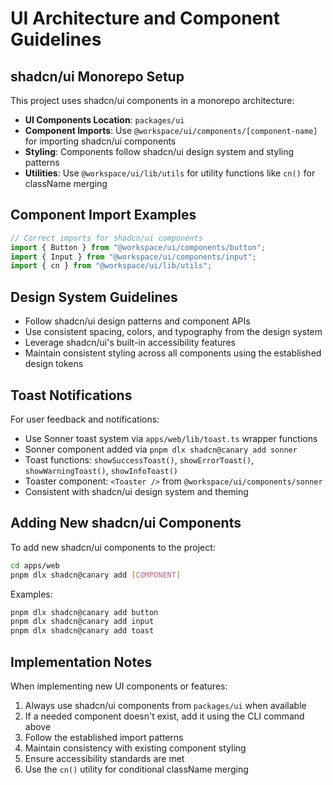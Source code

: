 # UI Architecture and Component Guidelines

## shadcn/ui Monorepo Setup

This project uses shadcn/ui components in a monorepo architecture:

- **UI Components Location**: `packages/ui`
- **Component Imports**: Use `@workspace/ui/components/[component-name]` for importing shadcn/ui components
- **Styling**: Components follow shadcn/ui design system and styling patterns
- **Utilities**: Use `@workspace/ui/lib/utils` for utility functions like `cn()` for className merging

## Component Import Examples

```typescript
// Correct imports for shadcn/ui components
import { Button } from "@workspace/ui/components/button";
import { Input } from "@workspace/ui/components/input";
import { cn } from "@workspace/ui/lib/utils";
```

## Design System Guidelines

- Follow shadcn/ui design patterns and component APIs
- Use consistent spacing, colors, and typography from the design system
- Leverage shadcn/ui's built-in accessibility features
- Maintain consistent styling across all components using the established design tokens

## Toast Notifications

For user feedback and notifications:
- Use Sonner toast system via `apps/web/lib/toast.ts` wrapper functions
- Sonner component added via `pnpm dlx shadcn@canary add sonner`
- Toast functions: `showSuccessToast()`, `showErrorToast()`, `showWarningToast()`, `showInfoToast()`
- Toaster component: `<Toaster />` from `@workspace/ui/components/sonner`
- Consistent with shadcn/ui design system and theming

## Adding New shadcn/ui Components

To add new shadcn/ui components to the project:

```bash
cd apps/web
pnpm dlx shadcn@canary add [COMPONENT]
```

Examples:
```bash
pnpm dlx shadcn@canary add button
pnpm dlx shadcn@canary add input
pnpm dlx shadcn@canary add toast
```

## Implementation Notes

When implementing new UI components or features:
1. Always use shadcn/ui components from `packages/ui` when available
2. If a needed component doesn't exist, add it using the CLI command above
3. Follow the established import patterns
4. Maintain consistency with existing component styling
5. Ensure accessibility standards are met
6. Use the `cn()` utility for conditional className merging